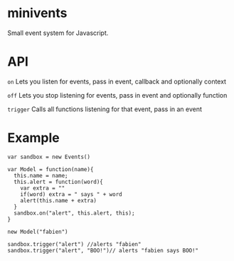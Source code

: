 minivents
=========

Small event system for Javascript.

API
===

`on`
    Lets you listen for events, pass in event, callback and optionally context
    
`off`
    Lets you stop listening for events, pass in event and optionally function
    
`trigger`
    Calls all functions listening for that event, pass in an event
    
Example
=======

    var sandbox = new Events()

    var Model = function(name){
      this.name = name;
      this.alert = function(word){
        var extra = ""
        if(word) extra = " says " + word
        alert(this.name + extra)
      }
      sandbox.on("alert", this.alert, this);
    }
  
    new Model("fabien")
  
    sandbox.trigger("alert") //alerts "fabien"
    sandbox.trigger("alert", "BOO!")// alerts "fabien says BOO!"




